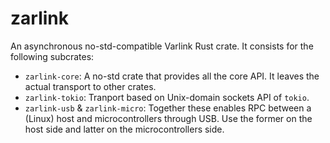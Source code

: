 # zarlink

An asynchronous no-std-compatible Varlink Rust crate. It consists for the following subcrates:

* `zarlink-core`: A no-std crate that provides all the core API. It leaves the actual transport to
  other crates.
* `zarlink-tokio`: Tranport based on Unix-domain sockets API of `tokio`.
* `zarlink-usb` & `zarlink-micro`: Together these enables RPC between a (Linux) host and
  microcontrollers through USB. Use the former on the host side and latter on the microcontrollers
  side.
